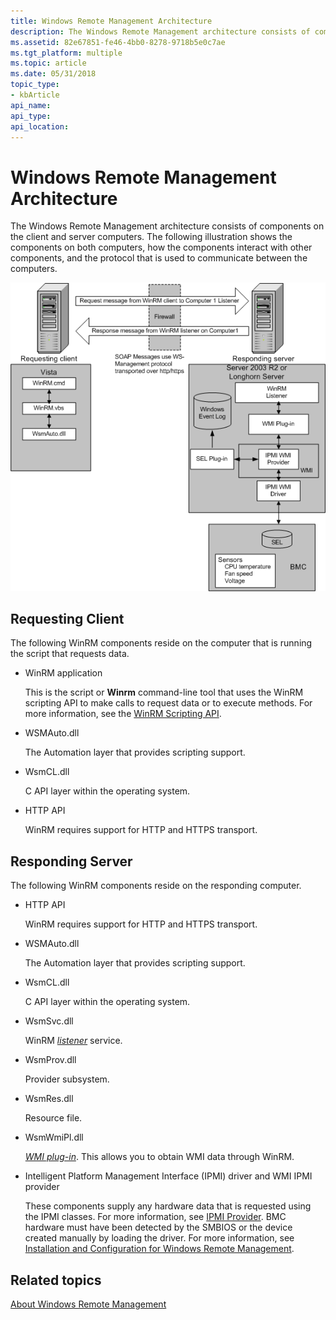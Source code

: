 ```yaml
---
title: Windows Remote Management Architecture
description: The Windows Remote Management architecture consists of components on the client and server computers.
ms.assetid: 82e67851-fe46-4bb0-8278-9718b5e0c7ae
ms.tgt_platform: multiple
ms.topic: article
ms.date: 05/31/2018
topic_type: 
- kbArticle
api_name: 
api_type: 
api_location: 
---
```


# Windows Remote Management Architecture

The Windows Remote Management architecture consists of components on the client and server computers. The following illustration shows the components on both computers, how the components interact with other components, and the protocol that is used to communicate between the computers.

![winrm architecture](images/winrm-architecture.png)

## Requesting Client

The following WinRM components reside on the computer that is running the script that requests data.

-   WinRM application

    This is the script or **Winrm** command-line tool that uses the WinRM scripting API to make calls to request data or to execute methods. For more information, see the [WinRM Scripting API](winrm-scripting-api.md).

-   WSMAuto.dll

    The Automation layer that provides scripting support.

-   WsmCL.dll

    C API layer within the operating system.

-   HTTP API

    WinRM requires support for HTTP and HTTPS transport.

## Responding Server

The following WinRM components reside on the responding computer.

-   HTTP API

    WinRM requires support for HTTP and HTTPS transport.

-   WSMAuto.dll

    The Automation layer that provides scripting support.

-   WsmCL.dll

    C API layer within the operating system.

-   WsmSvc.dll

    WinRM [*listener*](windows-remote-management-glossary.md) service.

-   WsmProv.dll

    Provider subsystem.

-   WsmRes.dll

    Resource file.

-   WsmWmiPl.dll

    [*WMI plug-in*](windows-remote-management-glossary.md). This allows you to obtain WMI data through WinRM.

-   Intelligent Platform Management Interface (IPMI) driver and WMI IPMI provider

    These components supply any hardware data that is requested using the IPMI classes. For more information, see [IPMI Provider](https://docs.microsoft.com/previous-versions/windows/desktop/ipmiprv/ipmi-provider). BMC hardware must have been detected by the SMBIOS or the device created manually by loading the driver. For more information, see [Installation and Configuration for Windows Remote Management](installation-and-configuration-for-windows-remote-management.md).

## Related topics

<dl> <dt>

[About Windows Remote Management](about-windows-remote-management.md)
</dt> </dl>

 

 





